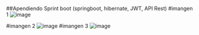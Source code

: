 
##Apendiendo Sprint boot  (springboot, hibernate, JWT, API Rest)
#imangen 1
![image](https://github.com/user-attachments/assets/438d4579-4a52-4452-b83e-7f3f56b53788)

#imangen 2
![image](https://github.com/user-attachments/assets/aabe8fcc-d095-4acd-b1ce-ee59e0637866)
#imangen 3
![image](https://github.com/user-attachments/assets/2ab4b1b8-96da-40a3-ba62-0aab6212df40)
